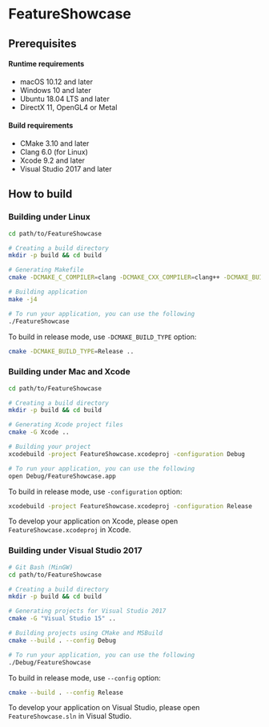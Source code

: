 # FeatureShowcase

## Prerequisites

#### Runtime requirements

* macOS 10.12 and later
* Windows 10 and later
* Ubuntu 18.04 LTS and later
* DirectX 11, OpenGL4 or Metal

#### Build requirements

* CMake 3.10 and later
* Clang 6.0 (for Linux)
* Xcode 9.2 and later
* Visual Studio 2017 and later

## How to build

### Building under Linux

```sh
cd path/to/FeatureShowcase

# Creating a build directory
mkdir -p build && cd build

# Generating Makefile
cmake -DCMAKE_C_COMPILER=clang -DCMAKE_CXX_COMPILER=clang++ -DCMAKE_BUILD_TYPE=Debug ..

# Building application
make -j4

# To run your application, you can use the following
./FeatureShowcase
```

To build in release mode, use `-DCMAKE_BUILD_TYPE` option:

```sh
cmake -DCMAKE_BUILD_TYPE=Release ..
```

### Building under Mac and Xcode

```sh
cd path/to/FeatureShowcase

# Creating a build directory
mkdir -p build && cd build

# Generating Xcode project files
cmake -G Xcode ..

# Building your project
xcodebuild -project FeatureShowcase.xcodeproj -configuration Debug

# To run your application, you can use the following
open Debug/FeatureShowcase.app
```

To build in release mode, use `-configuration` option:

```sh
xcodebuild -project FeatureShowcase.xcodeproj -configuration Release
```

To develop your application on Xcode, please open `FeatureShowcase.xcodeproj` in Xcode.

### Building under Visual Studio 2017

```sh
# Git Bash (MinGW)
cd path/to/FeatureShowcase

# Creating a build directory
mkdir -p build && cd build

# Generating projects for Visual Studio 2017
cmake -G "Visual Studio 15" ..

# Building projects using CMake and MSBuild
cmake --build . --config Debug

# To run your application, you can use the following
./Debug/FeatureShowcase
```

To build in release mode, use `--config` option:

```sh
cmake --build . --config Release
```

To develop your application on Visual Studio, please open `FeatureShowcase.sln` in Visual Studio.
